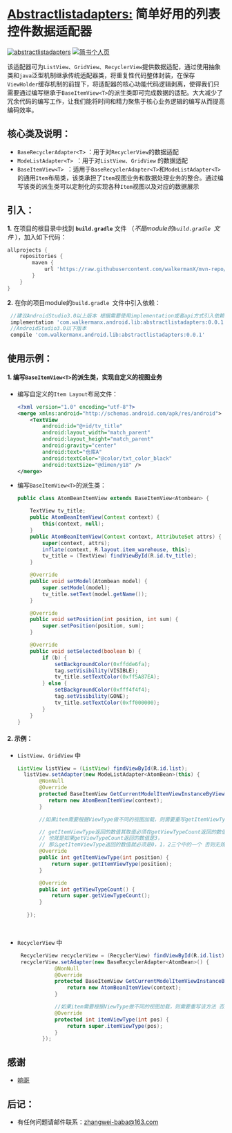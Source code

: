 # [Abstractlistadapters:](https://github.com/walkermanX/abstractlistadapters) 简单好用的列表控件数据适配器

[![abstractlistadapters](https://img.shields.io/badge/abstractlistadapters-0.0.1-brightgreen.svg?style=plastic)](http://walkermanx.github.io)
[![简书个人页](https://img.shields.io/badge/%E7%AE%80%E4%B9%A6-Lucky__Zhang-orange.svg?style=plastic)](http://www.jianshu.com/u/b9cbfe0a7f35)


该适配器可为`ListView`、`GridView`、`RecyclerView`提供数据适配，通过使用抽象类和`java`泛型机制继承传统适配器类，将重复性代码整体封装，在保存`ViewHolder`缓存机制的前提下，将适配器的核心功能代码逻辑剥离，使得我们只需要通过编写继承于`BaseItemView<T>`的派生类即可完成数据的适配。大大减少了冗余代码的编写工作，让我们能将时间和精力聚焦于核心业务逻辑的编写从而提高编码效率。

## 核心类及说明：

* `BaseRecyclerAdapter<T>`  ：用于对`RecyclerView`的数据适配
* `ModeListAdapter<T> `：用于对`ListView`、`GridView` 的数据适配
* `BaseItemView<T> `：适用于`BaseRecyclerAdapter<T>`和`ModeListAdapter<T>`的通用`Item`布局类，该类承担了`Item`视图业务和数据处理业务的整合。通过编写该类的派生类可以定制化的实现各种`Item`视图以及对应的数据展示

## 引入：

**1.** 在项目的根目录中找到 __`build.gradle`__ 文件 （*不是module的`build.gradle `文件* ），加入如下代码：

   ```groovy
   allprojects {
       repositories {
           maven {
               url 'https://raw.githubusercontent.com/walkermanX/mvn-repo/master/Android/Lib/abstractlistadapters/'
           }
       }
   }
   ```

**2.** 在你的项目module的`build.gradle `文件中引入依赖：

   ```groovy
    //建议AndroidStudio3.0以上版本 根据需要使用implementation或者api方式引入依赖
    implementation 'com.walkermanx.android.lib:abstractlistadapters:0.0.1'
    //AndroidStudio3.0以下版本
    compile 'com.walkermanx.android.lib:abstractlistadapters:0.0.1'
   ```

## 使用示例：
#### **1.** 编写`BaseItemView<T>`的派生类，实现自定义的视图业务

   * 编写自定义的`Item Layout`布局文件：

     ```xml
     <?xml version="1.0" encoding="utf-8"?>
     <merge xmlns:android="http://schemas.android.com/apk/res/android">
         <TextView
             android:id="@+id/tv_title"
             android:layout_width="match_parent"
             android:layout_height="match_parent"
             android:gravity="center"
             android:text="仓库A"
             android:textColor="@color/txt_color_black"
             android:textSize="@dimen/y18" />
     </merge>
     ```

   * 编写`BaseItemView<T>`的派生类：

     ```java
     public class AtomBeanItemView extends BaseItemView<Atombean> {

         TextView tv_title;
         public AtomBeanItemView(Context context) {
             this(context, null);
         }
         public AtomBeanItemView(Context context, AttributeSet attrs) {
             super(context, attrs);
             inflate(context, R.layout.item_warehouse, this);
             tv_title = (TextView) findViewById(R.id.tv_title);
         }

         @Override
         public void setModel(Atombean model) {
             super.setModel(model);
             tv_title.setText(model.getName());
         }

         @Override
         public void setPosition(int position, int sum) {
             super.setPosition(position, sum);
         }

         @Override
         public void setSelected(boolean b) {
             if (b) {
                 setBackgroundColor(0xffdde6fa);
                 tag.setVisibility(VISIBLE);
                 tv_title.setTextColor(0xff5A87EA);
             } else {
                 setBackgroundColor(0xfff4f4f4);
                 tag.setVisibility(GONE);
                 tv_title.setTextColor(0xff000000);
             }
         }
     }
     ```

#### **2.** 示例：

   * `ListView`、`GridView` 中

     ```java
     ListView listView = (ListView) findViewById(R.id.list);
       listView.setAdapter(new ModeListAdapter<AtomBean>(this) {
            @NonNull
            @Override
            protected BaseItemView GetCurrentModelItemViewInstanceByViewType(Context context, int viewType) {
               return new AtomBeanItemView(context);
            }

            //如果item需要根据ViewType做不同的视图加载，则需要重写getItemViewType 和 getViewTypeCount 方法即可 否则只需要重写GetCurrentModelItemViewInstanceByViewType即可

            // getItemViewType返回的数值其取值必须在getViewTypeCount返回的数值之内。
            // 也就是如果getViewTypeCount返回的数值是3，
            // 那么getItemViewType返回的数值就必须是0，1，2三个中的一个 否则无效
            @Override
            public int getItemViewType(int position) {
                return super.getItemViewType(position);
            }

            @Override
            public int getViewTypeCount() {
                return super.getViewTypeCount();
            }
            
        });
     ```

     ​

   * `RecyclerView` 中

     ```java
      RecyclerView recyclerView = (RecyclerView) findViewById(R.id.list);
      recyclerView.setAdapter(new BaseRecyclerAdapter<AtomBean>() {
                 @NonNull
                 @Override
                 protected BaseItemView GetCurrentModelItemViewInstanceByViewType(Context context, int viewType) {
                     return new AtomBeanItemView(context);
                 }

                 //如果item需要根据ViewType做不同的视图加载，则需要重写该方法 否则只需要重写GetCurrentModelItemViewInstanceByViewType即可
                 @Override
                 protected int itemViewType(int pos) {
                     return super.itemViewType(pos); 
                 }
             });
     ```


## 感谢

* [响哥](https://github.com/lixiangers)

## 后记：

* 有任何问题请邮件联系：zhangwei-baba@163.com

